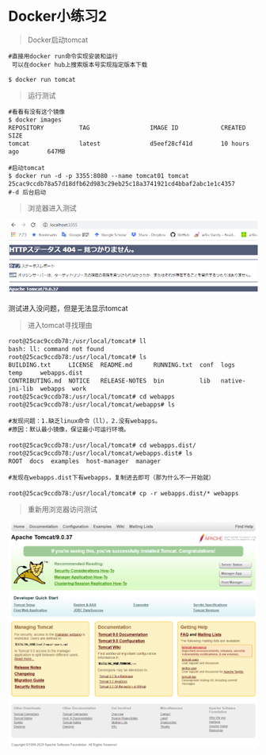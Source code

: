 # Docker小练习2

> Docker启动tomcat

```shell
#直接用docker run命令实现安装和运行
 可以在docker hub上搜索版本号实现指定版本下载
```

```shell
$ docker run tomcat 
```



> 运行测试

```shell
#看看有没有这个镜像
$ docker images
REPOSITORY          TAG                 IMAGE ID            CREATED             SIZE
tomcat              latest              d5eef28cf41d        10 hours ago        647MB

#启动tomcat
$ docker run -d -p 3355:8080 --name tomcat01 tomcat
25cac9ccdb78a57d18dfb62d983c29eb25c18a3741921cd4bbaf2abc1e1c4357
#-d 后台启动
```



> 浏览器进入测试

![tomcat-browser.png](https://github.com/Yusameki/LearningDocker/blob/master/Pictures/tomcat-browser.png?raw=true)

测试进入没问题，但是无法显示tomcat



> 进入tomcat寻找理由

```shell
root@25cac9ccdb78:/usr/local/tomcat# ll
bash: ll: command not found
root@25cac9ccdb78:/usr/local/tomcat# ls
BUILDING.txt     LICENSE  README.md      RUNNING.txt  conf  logs            temp     webapps.dist
CONTRIBUTING.md  NOTICE   RELEASE-NOTES  bin          lib   native-jni-lib  webapps  work        
root@25cac9ccdb78:/usr/local/tomcat# cd webapps
root@25cac9ccdb78:/usr/local/tomcat/webapps# ls

#发现问题：1.缺乏linux命令（ll），2.没有webapps。
#原因：默认最小镜像，保证最小可运行环境。

root@25cac9ccdb78:/usr/local/tomcat# cd webapps.dist/
root@25cac9ccdb78:/usr/local/tomcat/webapps.dist# ls
ROOT  docs  examples  host-manager  manager    

#发现在webapps.dist下有webapps，复制进去即可（那为什么不一开始就）

root@25cac9ccdb78:/usr/local/tomcat# cp -r webapps.dist/* webapps
```



> 重新用浏览器访问测试

![tomcat-success.png](https://github.com/Yusameki/LearningDocker/blob/master/Pictures/tomcat-success.png?raw=true)

